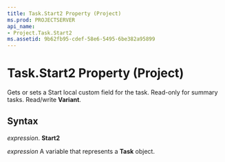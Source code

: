 ```yaml
---
title: Task.Start2 Property (Project)
ms.prod: PROJECTSERVER
api_name:
- Project.Task.Start2
ms.assetid: 9b62fb95-cdef-58e6-5495-6be382a95899
---
```



# Task.Start2 Property (Project)

Gets or sets a Start local custom field for the task. Read-only for summary tasks. Read/write  **Variant**.


## Syntax

 _expression_. **Start2**

 _expression_ A variable that represents a **Task** object.


